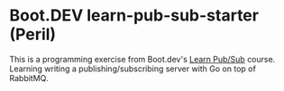 # Boot.DEV learn-pub-sub-starter (Peril)

This is a programming exercise from Boot.dev's [Learn Pub/Sub](https://learn.boot.dev/learn-pub-sub) course. Learning writing a publishing/subscribing server with Go on top of RabbitMQ. 
